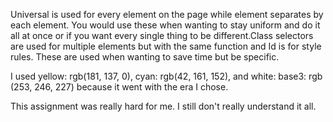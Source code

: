 Universal is used for every element on the page while element separates by each element. You would use these when wanting to stay uniform and do it all at once or if you want every single thing to be different.Class selectors are used for multiple elements but with the same function and Id is for style rules. These are used when wanting to save time but be specific.

I used yellow: rgb(181, 137, 0), cyan: rgb(42, 161, 152), and white: base3: rgb (253, 246, 227) because it went with the era I chose.

This assignment was really hard for me. I still don't really understand it all.
